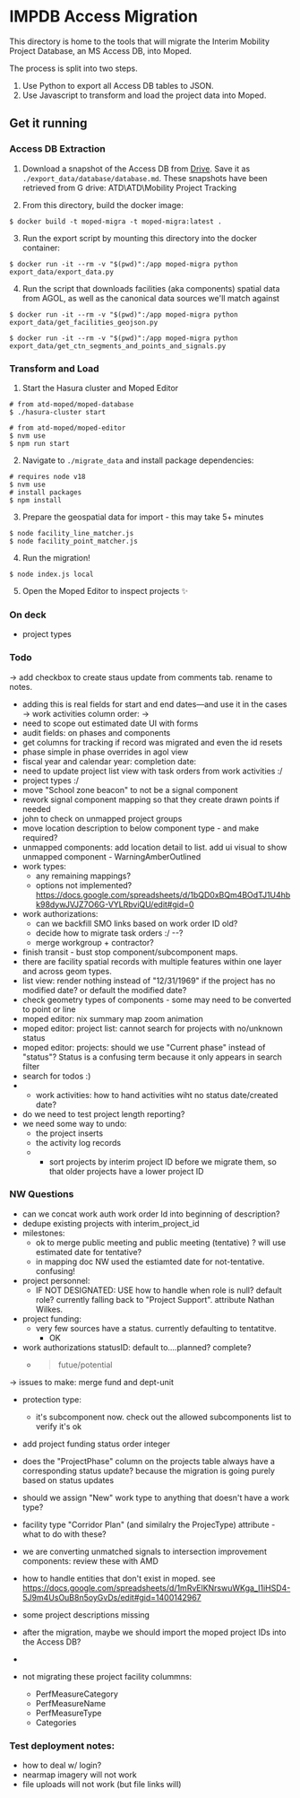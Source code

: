 # IMPDB Access Migration

This directory is home to the tools that will migrate the Interim Mobility Project Database, an MS Access DB, into Moped.

The process is split into two steps.

1. Use Python to export all Access DB tables to JSON.
2. Use Javascript to transform and load the project data into Moped.

## Get it running

### Access DB Extraction

1. Download a snapshot of the Access DB from [Drive](https://drive.google.com/drive/u/2/folders/1-pNBTdfPBxJm8VpYjxpZwA8ziCLMZdRx). Save it as `./export_data/database/database.md`. These snapshots have been retrieved from G drive: ATD\ATD\Mobility Project Tracking

2. From this directory, build the docker image:

```shell
$ docker build -t moped-migra -t moped-migra:latest .
```

3. Run the export script by mounting this directory into the docker container:

```shell
$ docker run -it --rm -v "$(pwd)":/app moped-migra python export_data/export_data.py
```

4. Run the script that downloads facilities (aka components) spatial data from AGOL, as well as the canonical data sources we'll match against

```shell
$ docker run -it --rm -v "$(pwd)":/app moped-migra python export_data/get_facilities_geojson.py

$ docker run -it --rm -v "$(pwd)":/app moped-migra python export_data/get_ctn_segments_and_points_and_signals.py
```

### Transform and Load

1. Start the Hasura cluster and Moped Editor

```shell
# from atd-moped/moped-database
$ ./hasura-cluster start

# from atd-moped/moped-editor
$ nvm use
$ npm run start
```

2. Navigate to `./migrate_data` and install package dependencies:

```shell
# requires node v18
$ nvm use
# install packages
$ npm install
```

3. Prepare the geospatial data for import - this may take 5+ minutes

```shell
$ node facility_line_matcher.js
$ node facility_point_matcher.js
```

4. Run the migration!

```shell
$ node index.js local
```

5. Open the Moped Editor to inspect projects ✨


### On deck

- project types


### Todo
-> add checkbox to create staus update from comments tab. rename to notes.
- adding this is real fields for start and end dates—and use it in the cases
  -> work activities column order: 
    ->
- need to scope out estimated date UI with forms
- audit fields: on phases and components
- get columns for tracking if record was migrated and even the id resets
- phase simple in phase overrides in agol view
- fiscal year and calendar year: completion date:
- need to update project list view with task orders from work activities :/
- project types :/
- move "School zone beacon" to not be a signal component
- rework signal component mapping so that they create drawn points if needed
- john to check on unmapped project groups
- move location description to below component type - and make required?
- unmapped components: add location detail to list. add ui visual to show unmapped component - WarningAmberOutlined
- work types:
  - any remaining mappings?
  - options not implemented? https://docs.google.com/spreadsheets/d/1bQD0xBQm4BOdTJ1U4hbk98dywJVJZ7O6G-VYLRbviQU/edit#gid=0
- work authorizations:
  - can we backfill SMO links based on work order ID old?
  - decide how to migrate task orders :/ --?
  - merge workgroup + contractor?
- finish transit - bust stop component/subcomponent maps.
- there are facility spatial records with multiple features within one layer and across geom types.
- list view: render nothing instead of "12/31/1969" if the project has no modified date? or default the modified date?
- check geometry types of components - some may need to be converted to point or line
- moped editor: nix summary map zoom animation
- moped editor: project list: cannot search for projects with no/unknown status
- moped editor: projects: should we use "Current phase" instead of "status"? Status is a confusing term because it only appears in search filter
- search for todos :)
- - work activities: how to hand activities wiht no status date/created date?
- do we need to test project length reporting?
- we need some way to undo:
  - the project inserts
  - the activity log records
  - - sort projects by interim project ID before we migrate them, so that older projects have a lower project ID


### NW Questions
- can we concat work auth work order Id into beginning of description?
- dedupe existing projects with interim_project_id
- milestones:
  - ok to merge public meeting and public meeting (tentative) ? will use estimated date for tentative? 
  - in mapping doc NW used the estiamted date for not-tentative. confusing!
- project personnel:
  - IF NOT DESIGNATED: USE how to handle when role is null? default role? currently falling back to "Project Support". attribute Nathan Wilkes.
- project funding:
  - very few sources have a status. currently defaulting to tentatitve.
    - OK
- work authorizations statusID: default to....planned? complete?
  - > futue/potential


-> issues to make: merge fund and dept-unit
- protection type:
  - it's subcomponent now. check out the allowed subcomponents list to verify it's ok
- add project funding status order integer
- does the "ProjectPhase" column on the projects table always have a corresponding status update? because the migration is going purely based on status updates
- should we assign "New" work type to anything that doesn't have a work type?
- facility type "Corridor Plan" (and similalry the ProjecType) attribute - what to do with these? 
- we are converting unmatched signals to intersection improvement components: review these with AMD
- how to handle entities that don't exist in moped. see https://docs.google.com/spreadsheets/d/1mRvElKNrswuWKga_I1iHSD4-5J9m4UsOuB8n5oyGvDs/edit#gid=1400142967

- some project descriptions missing
- after the migration, maybe we should import the moped project IDs into the Access DB?
- 
- not migrating these project facility colummns:
  - PerfMeasureCategory
  - PerfMeasureName
  - PerfMeasureType
  - Categories

### Test deployment notes:
- how to deal w/ login?
- nearmap imagery will not work
- file uploads will not work (but file links will)
